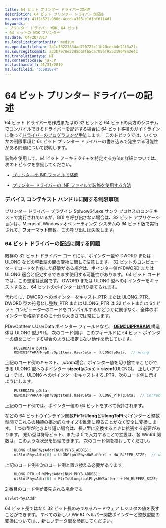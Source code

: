 ```yaml
---
title: 64 ビット プリンター ドライバーの記述
description: 64 ビット プリンター ドライバーの記述
ms.assetid: 41f1a521-980e-4ccd-a395-e1d1bf0114d1
keywords:
- プリンター ドライバー WDK、64 ビット
- 64 ビットの WDK プリンター
ms.date: 04/20/2017
ms.localizationpriority: medium
ms.openlocfilehash: 3a1c36223634ad720723c11b20cecbde29f3a2fc
ms.sourcegitcommit: a33b7978e22d5bb9f65ca7056f955319049a2e4c
ms.translationtype: MT
ms.contentlocale: ja-JP
ms.lasthandoff: 01/31/2019
ms.locfileid: "56581074"
---
```

# <a name="writing-64-bit-printer-drivers"></a>64 ビット プリンター ドライバーの記述


64 ビット ドライバーを作成またはの 32 ビットと 64 ビットの両方のシステムでコンパイルできるドライバーを記述する場合に 64 ビット移植のガイドラインに従って[ドライバーのプログラミング手法](https://msdn.microsoft.com/library/windows/hardware/ff554452)します。 このトピックでは、いくつかの制限事項と 64 ビット プリンター ドライバーの書き込みで発生する可能性がある問題について説明します。

装飾を使用して、64 ビット アーキテクチャを特定する方法の詳細については、次のトピックを参照してください。

-   [プリンターの INF ファイルで装飾](decorations-in-printer-inf-files.md)

-   [プリンター ドライバーの INF ファイルで装飾を使用する方法](how-to-use-decorations-in-inf-files-for-printer-drivers.md)

### <a name="limitations-on-device-context-handles"></a>デバイス コンテキスト ハンドルに関する制限事項

プリンター ドライバー プラグイン Splwow64.exe サンク プロセスのコンテキストで実行されているが、GDI を呼び出さない場合は、32 ビット アプリケーションは、Microsoft Windows オペレーティング システムの 64 ビット版で実行されて、**フォーマット**関数。この呼び出しは失敗します。

### <a name="problems-with-writing-64-bit-drivers"></a>64 ビット ドライバーの記述に関する問題

既存の 32 ビット ドライバー コードには、ポインター型や DWORD または ULONG などの整数型の間の変換に関して注意します。 32 ビットのコンピューターでコードを作成した経験がある場合は、ポインター値が DWORD または ULONG 適合と仮定するできます使用する可能性があります。 64 ビット コードでは、この想定は危険です。 DWORD または ULONG 型へのポインターをキャストすると、64 ビットのポインターは切り捨てられます。

代わりに、DWORD へのポインターをキャスト\_PTR または ULONG\_PTR。 DWORD 型の符号なし整数\_PTR または ULONG\_PTR は 32 ビットまたは 64 ビット コンピューターのコードをコンパイルするかどうかに関係なく、全体のポインターを格納するのに十分な大きさでは常にします。

PDrvOptItems.UserData ポインター フィールドなど、 [ **OEMCUIPPARAM** ](https://msdn.microsoft.com/library/windows/hardware/ff557653)構造体は ULONG 型\_PTR。 次のコード例は、このフィールドに 64 ビット ポインターの値をコピーする場合のように指定しない動作を示しています。

```cpp
    PUSERDATA pData;
    OEMCUIPPARAM->pDrvOptItems.UserData = (ULONG)pData;  // Wrong
```

上記のコード例のキャスト、 *pData*場合、ポインター値を切り捨てることができる ULONG 型へのポインター **sizeof**(*pData*) &gt; **sizeof**(ULONG)。 正しいアプローチは、ULONG へのポインターをキャストする\_PTR、次のコード例に示すようにします。

```cpp
    PUSERDATA pData;
    OEMCUIPPARAM->pDrvOptItems.UserData = (ULONG_PTR)pData;  // Correct
```

上記のコード例では、ポインター値の 64 ビットをすべて保持されます。

などの 64 ビットのインライン関数**PtrToUlong**と**UlongToPtr**ポインターと整数型間でこれらの種類の相対的なサイズを推測に頼ることがなく安全に変換します。 1 つの型が他方より短い場合は、長い型に変換するときに拡張する必要があります。 短い型は符号ビット、または 0 で入力することで拡張は、各 Win64 関数は、このような状況を処理できます。 次のコード例を検討してください。

```cpp
    ULONG ulHWPhysAddr[NUM_PHYS_ADDRS];
    ulSlotPhysAddr[0] = ULONG(pulPhysHWBuffer) + HW_BUFFER_SIZE;  // wrong
```

上記のコード例を次のコード例と置き換える必要があります。

```cpp
    ULONG_PTR ulHWPhysAddr[NUM_PHYS_ADDRS];
    ulSlotPhysAddr[0] = PtrToUlong(pulPhysHWBuffer) + HW_BUFFER_SIZE;  // correct
```

2 番目のコード例が優先される場合でも

```cpp
ulSlotPhysAddr
```

64 ビット長ではなく 32 ビット長のみであるハードウェア レジスタの値を表すことができます。 すべての新しい Win64 ヘルパー関数ポインターと整数型間の変換については、[、新しいデータ型](https://msdn.microsoft.com/library/windows/hardware/ff564619)を参照してください。
 

 




